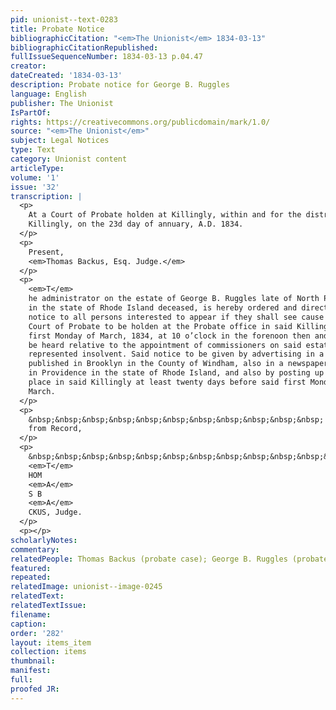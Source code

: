 ```yaml
---
pid: unionist--text-0283
title: Probate Notice
bibliographicCitation: "<em>The Unionist</em> 1834-03-13"
bibliographicCitationRepublished: 
fullIssueSequenceNumber: 1834-03-13 p.04.47
creator: 
dateCreated: '1834-03-13'
description: Probate notice for George B. Ruggles
language: English
publisher: The Unionist
IsPartOf: 
rights: https://creativecommons.org/publicdomain/mark/1.0/
source: "<em>The Unionist</em>"
subject: Legal Notices
type: Text
category: Unionist content
articleType: 
volume: '1'
issue: '32'
transcription: |
  <p>
    At a Court of Probate holden at Killingly, within and for the district of
    Killingly, on the 23d day of annuary, A.D. 1834.
  </p>
  <p>
    Present,
    <em>Thomas Backus, Esq. Judge.</em>
  </p>
  <p>
    <em>T</em>
    he administrator on the estate of George B. Ruggles late of North Providence
    in the state of Rhode Island deceased, is hereby ordered and directed to give
    notice to all persons interested to appear if they shall see cause before a
    Court of Probate to be holden at the Probate office in said Killingly, on the
    first Monday of March, 1834, at 10 o’clock in the forenoon then and there to
    be heard relative to the appointment of commissioners on said estate
    represented insolvent. Said notice to be given by advertising in a newspaper
    published in Brooklyn in the County of Windham, also in a newspaper published
    in Providence in the state of Rhode Island, and also by posting up in some
    place in said Killingly at least twenty days before said first Monday of
    March.
  </p>
  <p>
    &nbsp;&nbsp;&nbsp;&nbsp;&nbsp;&nbsp;&nbsp;&nbsp;&nbsp;&nbsp;&nbsp; Certified
    from Record,
  </p>
  <p>
    &nbsp;&nbsp;&nbsp;&nbsp;&nbsp;&nbsp;&nbsp;&nbsp;&nbsp;&nbsp;&nbsp;&nbsp;&nbsp;&nbsp;&nbsp;&nbsp;&nbsp;&nbsp;&nbsp;&nbsp;&nbsp;&nbsp;&nbsp;
    <em>T</em>
    HOM
    <em>A</em>
    S B
    <em>A</em>
    CKUS, Judge.
  </p>
  <p></p>
scholarlyNotes: 
commentary: 
relatedPeople: Thomas Backus (probate case); George B. Ruggles (probate case)
featured: 
repeated: 
relatedImage: unionist--image-0245
relatedText: 
relatedTextIssue: 
filename: 
caption: 
order: '282'
layout: items_item
collection: items
thumbnail: 
manifest: 
full: 
proofed JR: 
---
```

